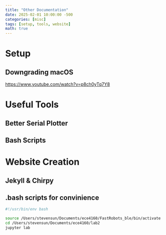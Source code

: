 ```yaml
---
title: "Other Documentation"
date: 2025-02-01 10:00:00 -500
categories: [misc]
tags: [setup, tools, website]
math: true
---
```

# Setup

## Downgrading macOS
<https://www.youtube.com/watch?v=p8ch0yTq7Y8>

# Useful Tools

## Better Serial Plotter

## Bash Scripts

# Website Creation

## Jekyll & Chirpy

## .bash scripts for convinience

```bash
#!/usr/bin/env bash

source /Users/stevensun/Documents/ece4160/FastRobots_ble/bin/activate
cd /Users/stevensun/Documents/ece4160/lab2
jupyter lab
```
